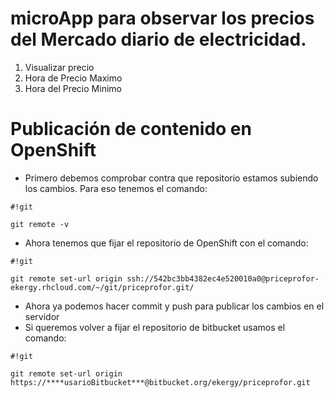 # microApp para observar los precios del Mercado diario de electricidad.

1. Visualizar precio
2. Hora de Precio Maximo
3. Hora del Precio Minimo



# Publicación de contenido en OpenShift
* Primero debemos comprobar contra que repositorio estamos subiendo los cambios. Para eso tenemos el comando:  
```
#!git

git remote -v
```
* Ahora tenemos que fijar el repositorio de OpenShift con el comando:
```
#!git

git remote set-url origin ssh://542bc3bb4382ec4e520010a0@priceprofor-ekergy.rhcloud.com/~/git/priceprofor.git/
```
* Ahora ya podemos hacer commit y push para publicar los cambios en el servidor
* Si queremos volver a fijar el repositorio de bitbucket usamos el comando:
```
#!git

git remote set-url origin https://****usarioBitbucket***@bitbucket.org/ekergy/priceprofor.git
```